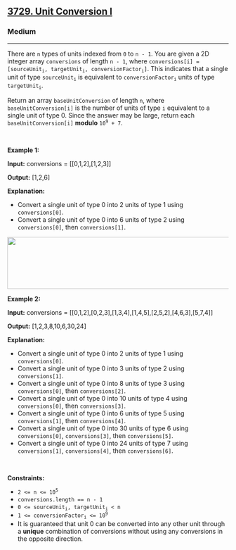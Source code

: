<h2><a href="https://leetcode.com/problems/unit-conversion-i">3729. Unit Conversion I</a></h2><h3>Medium</h3><hr><p>There are <code>n</code> types of units indexed from <code>0</code> to <code>n - 1</code>. You are given a 2D integer array <code>conversions</code> of length <code>n - 1</code>, where <code>conversions[i] = [sourceUnit<sub>i</sub>, targetUnit<sub>i</sub>, conversionFactor<sub>i</sub>]</code>. This indicates that a single unit of type <code>sourceUnit<sub>i</sub></code> is equivalent to <code>conversionFactor<sub>i</sub></code> units of type <code>targetUnit<sub>i</sub></code>.</p>

<p>Return an array <code>baseUnitConversion</code> of length <code>n</code>, where <code>baseUnitConversion[i]</code> is the number of units of type <code>i</code> equivalent to a single unit of type 0. Since the answer may be large, return each <code>baseUnitConversion[i]</code> <strong>modulo</strong> <code>10<sup>9</sup> + 7</code>.</p>

<p>&nbsp;</p>
<p><strong class="example">Example 1:</strong></p>

<div class="example-block">
<p><strong>Input:</strong> <span class="example-io">conversions = [[0,1,2],[1,2,3]]</span></p>

<p><strong>Output:</strong> <span class="example-io">[1,2,6]</span></p>

<p><strong>Explanation:</strong></p>

<ul>
	<li>Convert a single unit of type 0 into 2 units of type 1 using <code>conversions[0]</code>.</li>
	<li>Convert a single unit of type 0 into 6 units of type 2 using <code>conversions[0]</code>, then <code>conversions[1]</code>.</li>
</ul>
<img alt="" src="https://assets.leetcode.com/uploads/2025/03/12/example1.png" style="width: 545px; height: 118px;" /></div>

<p><strong class="example">Example 2:</strong></p>

<div class="example-block">
<p><strong>Input:</strong> <span class="example-io">conversions = [[0,1,2],[0,2,3],[1,3,4],[1,4,5],[2,5,2],[4,6,3],[5,7,4]]</span></p>

<p><strong>Output:</strong> <span class="example-io">[1,2,3,8,10,6,30,24]</span></p>

<p><strong>Explanation:</strong></p>

<ul>
	<li>Convert a single unit of type 0 into 2 units of type 1 using <code>conversions[0]</code>.</li>
	<li>Convert a single unit of type 0 into 3 units of type 2 using <code>conversions[1]</code>.</li>
	<li>Convert a single unit of type 0 into 8 units of type 3 using <code>conversions[0]</code>, then <code>conversions[2]</code>.</li>
	<li>Convert a single unit of type 0 into 10 units of type 4 using <code>conversions[0]</code>, then <code>conversions[3]</code>.</li>
	<li>Convert a single unit of type 0 into 6 units of type 5 using <code>conversions[1]</code>, then <code>conversions[4]</code>.</li>
	<li>Convert a single unit of type 0 into 30 units of type 6 using <code>conversions[0]</code>, <code>conversions[3]</code>, then <code>conversions[5]</code>.</li>
	<li>Convert a single unit of type 0 into 24 units of type 7 using <code>conversions[1]</code>, <code>conversions[4]</code>, then <code>conversions[6]</code>.</li>
</ul>
</div>

<p>&nbsp;</p>
<p><strong>Constraints:</strong></p>

<ul>
	<li><code>2 &lt;= n &lt;= 10<sup>5</sup></code></li>
	<li><code>conversions.length == n - 1</code></li>
	<li><code>0 &lt;= sourceUnit<sub>i</sub>, targetUnit<sub>i</sub> &lt; n</code></li>
	<li><code>1 &lt;= conversionFactor<sub>i</sub> &lt;= 10<sup>9</sup></code></li>
	<li>It is guaranteed that unit 0 can be converted into any other unit through a <strong>unique</strong> combination of conversions without using any conversions in the opposite direction.</li>
</ul>
